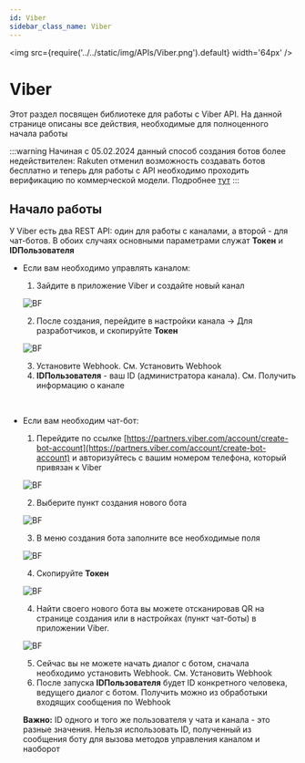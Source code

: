 ```yaml
---
id: Viber
sidebar_class_name: Viber
---
```


<img src={require('../../static/img/APIs/Viber.png').default} width='64px' />

# Viber

Этот раздел посвящен библиотеке для работы с Viber API. На данной странице описаны все действия, необходимые для полноценного начала работы

:::warning
Начиная с 05.02.2024 данный способ создания ботов более недействителен: Rakuten отменил возможность создавать ботов бесплатно и теперь для работы с API необходимо проходить верификацию по коммерческой модели. Подробнее [тут](https://help.viber.com/hc/en-us/articles/15247629658525-Bot-commercial-model)
:::

## Начало работы

У Viber есть два REST API: один для работы с каналами, а второй - для чат-ботов. В обоих случаях основными параметрами служат **Токен** и **IDПользователя**

- Если вам необходимо управлять каналом:
	1. Зайдите в приложение Viber и создайте новый канал
	
	![BF](../../static/img/Docs/Viber/1.png)
	
	2. После создания, перейдите в настройки канала -> Для разработчиков, и скопируйте **Токен**
	
	![BF](../../static/img/Docs/Viber/2.png)
	
	3. Установите Webhook. См. Установить Webhook
	4. **IDПользователя** - ваш ID (администратора канала). См. Получить информацию о канале
	
 <br/>

- Если вам необходим чат-бот:
	1. Перейдите по ссылке [https://partners.viber.com/account/create-bot-account](https://partners.viber.com/account/create-bot-account) и авторизуйтесь с вашим номером телефона, который привязан к Viber
	
	![BF](../../static/img/Docs/Viber/3.png)
	
	2. Выберите пункт создания нового бота
	
	![BF](../../static/img/Docs/Viber/4.png)
	
	3. В меню создания бота заполните все необходимые поля
	
	![BF](../../static/img/Docs/Viber/5.png)
	
	4. Скопируйте **Токен**
	
	![BF](../../static/img/Docs/Viber/6.png)
	
	4. Найти своего нового бота вы можете отсканировав QR на странице создания или в настройках (пункт чат-боты) в приложении Viber. 
	
	![BF](../../static/img/Docs/Viber/7.png)
	
	5. Сейчас вы не можете начать диалог с ботом, сначала необходимо установить Webhook. См. Установить Webhook
	6. После запуска **IDПользователя** будет ID конкретного человека, ведущего диалог с ботом. Получить можно из обработыки входящих сообщения по Webhook


	**Важно:** ID одного и того же пользователя у чата и канала - это разные значения. Нельзя использовать ID, полученный из сообщения боту для вызова методов управления каналом и наоборот